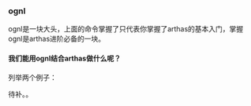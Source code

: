 ### ognl

ognl是一块大头，上面的命令掌握了只代表你掌握了arthas的基本入门，掌握ognl是arthas进阶必备的一块。

#### 我们能用ognl结合arthas做什么呢？

列举两个例子：

待补。。